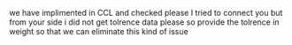 we have implimented in CCL and checked please I tried to 
connect you but from your side i did not get tolrence data
 please so
 provide the tolrence in weight so that 
we can eliminate this kind of issue 
